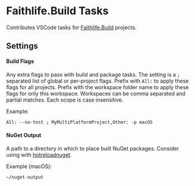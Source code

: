 # Faithlife.Build Tasks

Contributes VSCode tasks for [Faithlife.Build](https://faithlife.github.io/FaithlifeBuild/) projects.

## Settings

#### Build Flags

Any extra flags to pass with build and package tasks. The setting is a `;` separated list of global or per-project flags. Prefix with `All:` to apply these flags for all projects. Prefix with the workspace folder name to apply these flags for only this workspace. Workspaces can be comma separated and partial matches. Each scope is case insensitive.

Example:

```
All: --no-test ; MyMultiPlatformProject,Other: -p macOS
```

#### NuGet Output

A path to a directory in which to place built NuGet packages. Consider using with [hotreloadnuget](https://www.nuget.org/packages/hotreloadnuget/).

Example (macOS):

```
~/nuget-output
```
